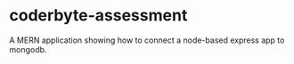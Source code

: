 # coderbyte-assessment
A MERN application showing how to connect a node-based express app to mongodb.
